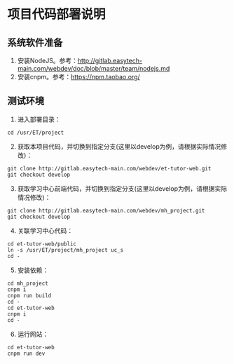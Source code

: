 # 项目代码部署说明

## 系统软件准备

1. 安装NodeJS。参考：http://gitlab.easytech-main.com/webdev/doc/blob/master/team/nodejs.md
2. 安装cnpm。参考：https://npm.taobao.org/

## 测试环境

1. 进入部署目录：
```
cd /usr/ET/project
```
2. 获取本项目代码，并切换到指定分支(这里以develop为例，请根据实际情况修改)：
```
git clone http://gitlab.easytech-main.com/webdev/et-tutor-web.git
git checkout develop
```
3. 获取学习中心前端代码，并切换到指定分支(这里以develop为例，请根据实际情况修改)：
```
git clone http://gitlab.easytech-main.com/webdev/mh_project.git
git checkout develop
```
4. 关联学习中心代码：
```
cd et-tutor-web/public
ln -s /usr/ET/project/mh_project uc_s
cd -
```
5. 安装依赖：
```
cd mh_project
cnpm i
cnpm run build
cd -
cd et-tutor-web
cnpm i
cd -
```
6. 运行网站：
```
cd et-tutor-web
cnpm run dev
```
